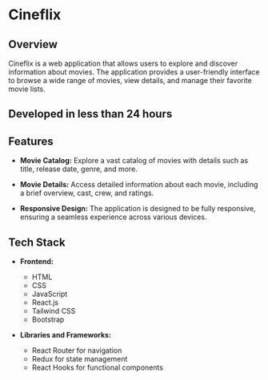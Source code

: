 # Cineflix

## Overview

Cineflix is a web application that allows users to explore and discover information about movies. The application provides a user-friendly interface to browse a wide range of movies, view details, and manage their favorite movie lists.

## Developed in less than 24 hours

## Features

- **Movie Catalog:** Explore a vast catalog of movies with details such as title, release date, genre, and more.

- **Movie Details:** Access detailed information about each movie, including a brief overview, cast, crew, and ratings.


- **Responsive Design:** The application is designed to be fully responsive, ensuring a seamless experience across various devices.

## Tech Stack

- **Frontend:**
  - HTML
  - CSS
  - JavaScript
  - React.js
  - Tailwind CSS
  - Bootstrap

- **Libraries and Frameworks:**
  - React Router for navigation
  - Redux for state management
  - React Hooks for functional components


